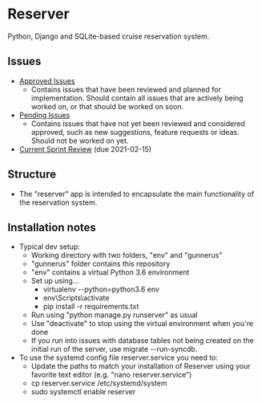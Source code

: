 # Reserver
Python, Django and SQLite-based cruise reservation system.

## Issues
 - [Approved Issues](https://github.com/Gunnerus/gunnerus/projects/1)
   - Contains issues that have been reviewed and planned for implementation. Should contain all issues that are actively being worked on, or that should be worked on soon.
 - [Pending Issues](https://github.com/Gunnerus/gunnerus/projects/2)
   - Contains issues that have not yet been reviewed and considered approved, such as new suggestions, feature requests or ideas. Should not be worked on yet.
 - [Current Sprint Review](https://github.com/Gunnerus/gunnerus/milestone/1) (due 2021-02-15)

## Structure
 - The "reserver" app is intended to encapsulate the main functionality of the reservation system.

## Installation notes
 - Typical dev setup:
      - Working directory with two folders, "env" and "gunnerus"
      - "gunnerus" folder contains this repository
      - "env" contains a virtual Python 3.6 environment
      - Set up using...
           - virtualenv --python=python3.6 env 
           - env\Scripts\activate
           - pip install -r requirements.txt
      - Run using "python manage.py runserver" as usual
      - Use "deactivate" to stop using the virtual environment when you're done
      - If you run into issues with database tables not being created on the initial run of the server, use migrate --run-syncdb.
 - To use the systemd config file reserver.service you need to: 
      - Update the paths to match your installation of Reserver using your favorite text editor (e.g. "nano reserver.service")
      - cp reserver.service /etc/systemd/system
      - sudo systemctl enable reserver
